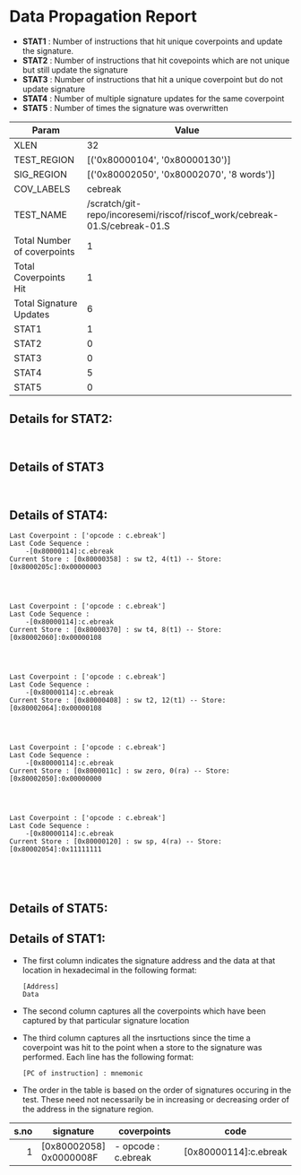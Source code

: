 
# Data Propagation Report

- **STAT1** : Number of instructions that hit unique coverpoints and update the signature.
- **STAT2** : Number of instructions that hit covepoints which are not unique but still update the signature
- **STAT3** : Number of instructions that hit a unique coverpoint but do not update signature
- **STAT4** : Number of multiple signature updates for the same coverpoint
- **STAT5** : Number of times the signature was overwritten

| Param                     | Value    |
|---------------------------|----------|
| XLEN                      | 32      |
| TEST_REGION               | [('0x80000104', '0x80000130')]      |
| SIG_REGION                | [('0x80002050', '0x80002070', '8 words')]      |
| COV_LABELS                | cebreak      |
| TEST_NAME                 | /scratch/git-repo/incoresemi/riscof/riscof_work/cebreak-01.S/cebreak-01.S    |
| Total Number of coverpoints| 1     |
| Total Coverpoints Hit     | 1      |
| Total Signature Updates   | 6      |
| STAT1                     | 1      |
| STAT2                     | 0      |
| STAT3                     | 0     |
| STAT4                     | 5     |
| STAT5                     | 0     |

## Details for STAT2:

```


```

## Details of STAT3

```


```

## Details of STAT4:

```
Last Coverpoint : ['opcode : c.ebreak']
Last Code Sequence : 
	-[0x80000114]:c.ebreak
Current Store : [0x80000358] : sw t2, 4(t1) -- Store: [0x8000205c]:0x00000003




Last Coverpoint : ['opcode : c.ebreak']
Last Code Sequence : 
	-[0x80000114]:c.ebreak
Current Store : [0x80000370] : sw t4, 8(t1) -- Store: [0x80002060]:0x00000108




Last Coverpoint : ['opcode : c.ebreak']
Last Code Sequence : 
	-[0x80000114]:c.ebreak
Current Store : [0x80000408] : sw t2, 12(t1) -- Store: [0x80002064]:0x00000108




Last Coverpoint : ['opcode : c.ebreak']
Last Code Sequence : 
	-[0x80000114]:c.ebreak
Current Store : [0x8000011c] : sw zero, 0(ra) -- Store: [0x80002050]:0x00000000




Last Coverpoint : ['opcode : c.ebreak']
Last Code Sequence : 
	-[0x80000114]:c.ebreak
Current Store : [0x80000120] : sw sp, 4(ra) -- Store: [0x80002054]:0x11111111





```

## Details of STAT5:



## Details of STAT1:

- The first column indicates the signature address and the data at that location in hexadecimal in the following format: 
  ```
  [Address]
  Data
  ```

- The second column captures all the coverpoints which have been captured by that particular signature location

- The third column captures all the insrtuctions since the time a coverpoint was
  hit to the point when a store to the signature was performed. Each line has
  the following format:
  ```
  [PC of instruction] : mnemonic
  ```
- The order in the table is based on the order of signatures occuring in the
  test. These need not necessarily be in increasing or decreasing order of the
  address in the signature region.

|s.no|        signature         |      coverpoints       |           code           |
|---:|--------------------------|------------------------|--------------------------|
|   1|[0x80002058]<br>0x0000008F|- opcode : c.ebreak<br> |[0x80000114]:c.ebreak<br> |
